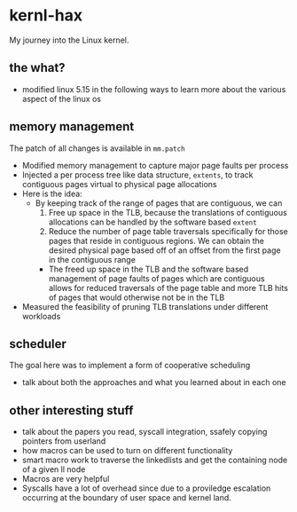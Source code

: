 # kernl-hax
My journey into the Linux kernel.

## the what?
- modified linux 5.15 in the following ways to learn more about the various aspect of the linux os

## memory management
The patch of all changes is available in `mm.patch`
- Modified memory management to capture major page faults per process
- Injected a per process tree like data structure, `extents`, to track contiguous pages virtual to physical page allocations
- Here is the idea:
    - By keeping track of the range of pages that are contiguous, we can
      1. Free up space in the TLB, because the translations of contiguous allocations can be handled by the software based `extent`
      2. Reduce the number of page table traversals specifically for those pages that reside in contiguous regions. We can obtain the desired physical page based off of an offset from the first page in the contiguous range
      - The freed up space in the TLB and the software based management of page faults of pages which are contiguous allows for reduced traversals of the page table and more TLB hits of pages that would otherwise not be in the TLB
- Measured the feasibility of pruning TLB translations under different workloads
## scheduler
The goal here was to implement a form of cooperative scheduling 
- talk about both the approaches and what you learned about in each one

## other interesting stuff
- talk about the papers you read, syscall integration, ssafely copying pointers from userland
- how macros can be used to turn on different functionality
- smart macro work to traverse the linkedlists and get the containing node of a given ll node
- Macros are very helpful
- Syscalls have a lot of overhead since due to a proviledge escalation occurring at the boundary of user space and kernel land. 
